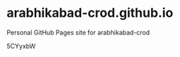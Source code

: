 # arabhikabad-crod.github.io
Personal GitHub Pages site for arabhikabad-crod



















5CYyxbW
